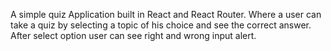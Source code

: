 A simple quiz Application built in React and React Router. Where a user can take a quiz by selecting a topic of his choice and see the correct answer. After select option user can see right and wrong input alert.



